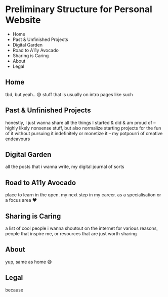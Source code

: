 # Preliminary Structure for Personal Website

- Home
- Past & Unfinished Projects
- Digital Garden
- Road to A11y Avocado
- Sharing is Caring
- About
- Legal

## Home

tbd, but yeah.. 😅 stuff that is usually on intro pages like such

## Past & Unfinished Projects

honestly, I just wanna share all the things I started & did & am proud of – highly likely nonsense stuff, but also normalize starting projects for the fun of it without pursuing it indefinitely or monetize it – my potpourri of creative endeavours

## Digital Garden

all the posts that i wanna write, my digital journal of sorts

## Road to A11y Avocado

place to learn in the open. my next step in my career. as a specialisation or a focus area ♥️

## Sharing is Caring

a list of cool people i wanna shoutout on the internet for various reasons, people that inspire me, or resources that are just worth sharing

## About

yup, same as home 😅

## Legal

because
